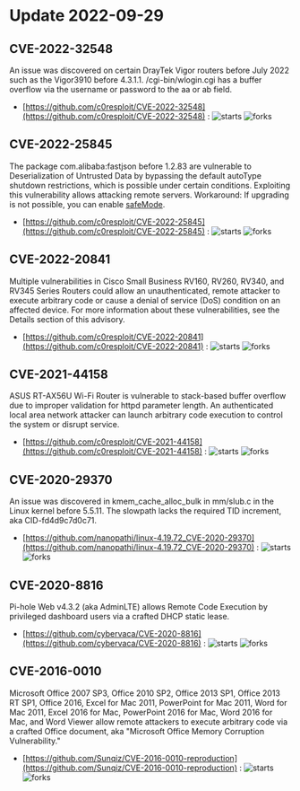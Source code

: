 # Update 2022-09-29
## CVE-2022-32548
 An issue was discovered on certain DrayTek Vigor routers before July 2022 such as the Vigor3910 before 4.3.1.1. /cgi-bin/wlogin.cgi has a buffer overflow via the username or password to the aa or ab field.

- [https://github.com/c0resploit/CVE-2022-32548](https://github.com/c0resploit/CVE-2022-32548) :  ![starts](https://img.shields.io/github/stars/c0resploit/CVE-2022-32548.svg) ![forks](https://img.shields.io/github/forks/c0resploit/CVE-2022-32548.svg)


## CVE-2022-25845
 The package com.alibaba:fastjson before 1.2.83 are vulnerable to Deserialization of Untrusted Data by bypassing the default autoType shutdown restrictions, which is possible under certain conditions. Exploiting this vulnerability allows attacking remote servers. Workaround: If upgrading is not possible, you can enable [safeMode](https://github.com/alibaba/fastjson/wiki/fastjson_safemode).

- [https://github.com/c0resploit/CVE-2022-25845](https://github.com/c0resploit/CVE-2022-25845) :  ![starts](https://img.shields.io/github/stars/c0resploit/CVE-2022-25845.svg) ![forks](https://img.shields.io/github/forks/c0resploit/CVE-2022-25845.svg)


## CVE-2022-20841
 Multiple vulnerabilities in Cisco Small Business RV160, RV260, RV340, and RV345 Series Routers could allow an unauthenticated, remote attacker to execute arbitrary code or cause a denial of service (DoS) condition on an affected device. For more information about these vulnerabilities, see the Details section of this advisory.

- [https://github.com/c0resploit/CVE-2022-20841](https://github.com/c0resploit/CVE-2022-20841) :  ![starts](https://img.shields.io/github/stars/c0resploit/CVE-2022-20841.svg) ![forks](https://img.shields.io/github/forks/c0resploit/CVE-2022-20841.svg)


## CVE-2021-44158
 ASUS RT-AX56U Wi-Fi Router is vulnerable to stack-based buffer overflow due to improper validation for httpd parameter length. An authenticated local area network attacker can launch arbitrary code execution to control the system or disrupt service.

- [https://github.com/c0resploit/CVE-2021-44158](https://github.com/c0resploit/CVE-2021-44158) :  ![starts](https://img.shields.io/github/stars/c0resploit/CVE-2021-44158.svg) ![forks](https://img.shields.io/github/forks/c0resploit/CVE-2021-44158.svg)


## CVE-2020-29370
 An issue was discovered in kmem_cache_alloc_bulk in mm/slub.c in the Linux kernel before 5.5.11. The slowpath lacks the required TID increment, aka CID-fd4d9c7d0c71.

- [https://github.com/nanopathi/linux-4.19.72_CVE-2020-29370](https://github.com/nanopathi/linux-4.19.72_CVE-2020-29370) :  ![starts](https://img.shields.io/github/stars/nanopathi/linux-4.19.72_CVE-2020-29370.svg) ![forks](https://img.shields.io/github/forks/nanopathi/linux-4.19.72_CVE-2020-29370.svg)


## CVE-2020-8816
 Pi-hole Web v4.3.2 (aka AdminLTE) allows Remote Code Execution by privileged dashboard users via a crafted DHCP static lease.

- [https://github.com/cybervaca/CVE-2020-8816](https://github.com/cybervaca/CVE-2020-8816) :  ![starts](https://img.shields.io/github/stars/cybervaca/CVE-2020-8816.svg) ![forks](https://img.shields.io/github/forks/cybervaca/CVE-2020-8816.svg)


## CVE-2016-0010
 Microsoft Office 2007 SP3, Office 2010 SP2, Office 2013 SP1, Office 2013 RT SP1, Office 2016, Excel for Mac 2011, PowerPoint for Mac 2011, Word for Mac 2011, Excel 2016 for Mac, PowerPoint 2016 for Mac, Word 2016 for Mac, and Word Viewer allow remote attackers to execute arbitrary code via a crafted Office document, aka &quot;Microsoft Office Memory Corruption Vulnerability.&quot;

- [https://github.com/Sunqiz/CVE-2016-0010-reproduction](https://github.com/Sunqiz/CVE-2016-0010-reproduction) :  ![starts](https://img.shields.io/github/stars/Sunqiz/CVE-2016-0010-reproduction.svg) ![forks](https://img.shields.io/github/forks/Sunqiz/CVE-2016-0010-reproduction.svg)

